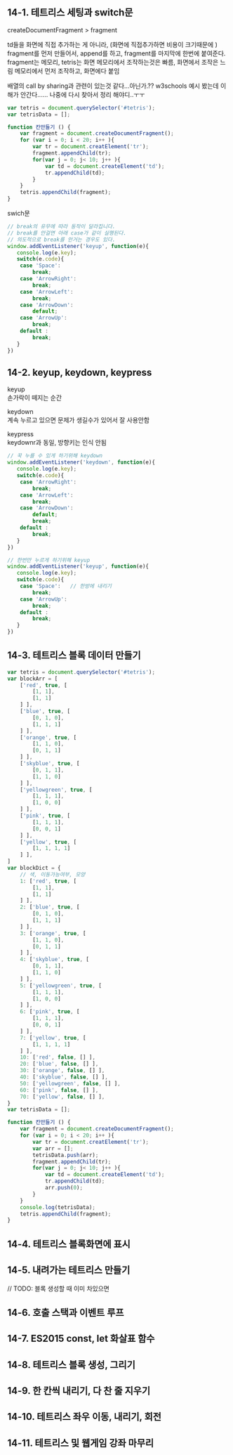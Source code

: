 ## 14-1. 테트리스 세팅과 switch문  
createDocumentFragment > fragment  

td들을 화면에 직접 추가하는 게 아니라, (화면에 직접추가하면 비용이 크기때문에 )
 fragment를 먼저 만들어서, append를 하고, fragment를 마지막에 한번에 붙여준다.
 fragment는 메모리, tetris는 화면
 메모리에서 조작하는것은 빠름, 화면에서 조작은 느림
 메모리에서 먼저 조작하고, 화면에다 붙임

 배열의 call by sharing과 관련이 있는것 같다...아닌가.??
 w3schools 예시 봤는데 이해가 안간다...... 
 나중에 다시 찾아서 정리 해야디..ㅜㅜ

```javascript
var tetris = document.querySelector('#tetris');
var tetrisData = [];

function 칸만들기 () {
    var fragment = document.createDocumentFragment();
    for (var i = 0; i < 20; i++ ){
        var tr = document.creatElement('tr');
        fragment.appendChild(tr);
        for(var j = 0; j< 10; j++ ){
            var td = document.createElement('td');
            tr.appendChild(td);
        }
    }
    tetris.appendChild(fragment);
}

```
swich문
```javascript
// break의 유무에 따라 동작이 달라집니다.
// break를 안걸면 아래 case가 같이 실행된다.
// 의도적으로 break를 안거는 경우도 있다.
window.addEventListener('keyup', function(e){
   console.log(e.key);
   switch(e.code){
    case 'Space':
        break;
    case 'ArrowRight':
        break;
    case 'ArrowLeft':
        break;
    case 'ArrowDown':
        default;
    case 'ArrowUp':
        break;
    default :
        break;
   }
})

```
## 14-2. keyup, keydown, keypress  
keyup  
손가락이 떼지는 순간  
  
keydown  
계속 누르고 있으면 문제가 생길수가 있어서 잘 사용안함  
  
keypress  
keydownr과 동일, 방향키는 인식 안됨  
  

```javascript
// 꾹 누를 수 있게 하기위해 keydown
window.addEventListener('keydown', function(e){
   console.log(e.key);
   switch(e.code){    
    case 'ArrowRight':
        break;
    case 'ArrowLeft':
        break;
    case 'ArrowDown':
        default;
        break;
    default :
        break;
   }
})

// 한번만 누르게 하기위해 keyup
window.addEventListener('keyup', function(e){
   console.log(e.key);
   switch(e.code){
    case 'Space':   // 한방에 내리기
        break;
    case 'ArrowUp':
        break;
    default :
        break;
   }
})
```

## 14-3. 테트리스 블록 데이터 만들기  

```javascript
var tetris = document.querySelector('#tetris');
var blockArr = [
    ['red', true, [
        [1, 1],
        [1, 1]
    ] ],
    ['blue', true, [
        [0, 1, 0],
        [1, 1, 1]
    ] ],
    ['orange', true, [
        [1, 1, 0],
        [0, 1, 1]
    ] ],
    ['skyblue', true, [  
        [0, 1, 1],
        [1, 1, 0]
    ] ],
    ['yellowgreen', true, [
        [1, 1, 1],
        [1, 0, 0]
    ] ],
    ['pink', true, [  
        [1, 1, 1],
        [0, 0, 1]
    ] ],
    ['yellow', true, [
        [1, 1, 1, 1]        
    ] ],
]
var blockDict = {
    // 색, 이동가능여부, 모양
    1: ['red', true, [
        [1, 1],
        [1, 1]
    ] ], 
    2: ['blue', true, [
        [0, 1, 0],
        [1, 1, 1]
    ] ],
    3: ['orange', true, [
        [1, 1, 0],
        [0, 1, 1]
    ] ],
    4: ['skyblue', true, [  
        [0, 1, 1],
        [1, 1, 0]
    ] ],
    5: ['yellowgreen', true, [
        [1, 1, 1],
        [1, 0, 0]
    ] ],
    6: ['pink', true, [  
        [1, 1, 1],
        [0, 0, 1]
    ] ],
    7: ['yellow', true, [
        [1, 1, 1, 1]        
    ] ],
    10: ['red', false, [] ], 
    20: ['blue', false, [] ],
    30: ['orange', false, [] ],
    40: ['skyblue', false, [] ],
    50: ['yellowgreen', false, [] ],
    60: ['pink', false, [] ],
    70: ['yellow', false, [] ],
}
var tetrisData = [];

function 칸만들기 () {
    var fragment = document.createDocumentFragment();
    for (var i = 0; i < 20; i++ ){
        var tr = document.creatElement('tr');
        var arr = [];
        tetrisData.push(arr);
        fragment.appendChild(tr);        
        for(var j = 0; j< 10; j++ ){
            var td = document.createElement('td');
            tr.appendChild(td);
            arr.push(0);
        }
    }
    console.log(tetrisData);
    tetris.appendChild(fragment);
}
```

## 14-4. 테트리스 블록화면에 표시  

## 14-5. 내려가는 테트리스 만들기  
// TODO:  블록 생성할 때 이미 차있으면 
## 14-6. 호출 스택과 이벤트 루프  
## 14-7. ES2015 const, let 화살표 함수  
## 14-8. 테트리스 블록 생성, 그리기  
## 14-9. 한 칸씩 내리기, 다 찬 줄 지우기  
## 14-10. 테트리스 좌우 이동, 내리기, 회전  
## 14-11. 테트리스 및 웹게임 강좌 마무리  
